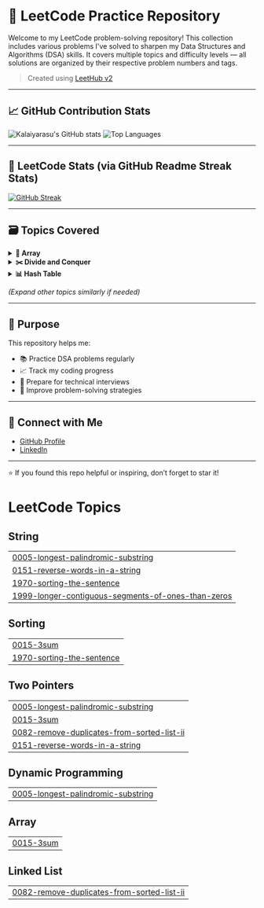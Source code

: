 # 🚀 LeetCode Practice Repository

Welcome to my LeetCode problem-solving repository! This collection includes various problems I've solved to sharpen my Data Structures and Algorithms (DSA) skills. It covers multiple topics and difficulty levels — all solutions are organized by their respective problem numbers and tags.

> Created using [LeetHub v2](https://github.com/arunbhardwaj/LeetHub-2.0)

---

## 📈 GitHub Contribution Stats

![Kalaiyarasu's GitHub stats](https://github-readme-stats.vercel.app/api?username=kalaiyarasumr&show_icons=true&theme=radical&hide=stars&count_private=true)
![Top Languages](https://github-readme-stats.vercel.app/api/top-langs/?username=kalaiyarasumr&layout=compact&theme=radical)

---

## 🧠 LeetCode Stats (via GitHub Readme Streak Stats)

[![GitHub Streak](https://streak-stats.demolab.com?user=kalaiyarasumr&theme=radical&hide_border=true)](https://git.io/streak-stats)

---

## 🗃️ Topics Covered

<details>
<summary><strong>🧮 Array</strong></summary>

- [0004 - Median of Two Sorted Arrays](https://github.com/kalaiyarasumr/Leetcode-Problems/tree/master/0004-median-of-two-sorted-arrays)
- [0035 - Search Insert Position](https://github.com/kalaiyarasumr/Leetcode-Problems/tree/master/0035-search-insert-position)
- [0053 - Maximum Subarray](https://github.com/kalaiyarasumr/Leetcode-Problems/tree/master/0053-maximum-subarray)
- [0066 - Plus One](https://github.com/kalaiyarasumr/Leetcode-Problems/tree/master/0066-plus-one)
- [0118 - Pascal's Triangle](https://github.com/kalaiyarasumr/Leetcode-Problems/tree/master/0118-pascals-triangle)
- [0119 - Pascal's Triangle II](https://github.com/kalaiyarasumr/Leetcode-Problems/tree/master/0119-pascals-triangle-ii)
- [0121 - Best Time to Buy and Sell Stock](https://github.com/kalaiyarasumr/Leetcode-Problems/tree/master/0121-best-time-to-buy-and-sell-stock)
- ...and many more

</details>

<details>
<summary><strong>✂️ Divide and Conquer</strong></summary>

- [0004 - Median of Two Sorted Arrays](https://github.com/kalaiyarasumr/Leetcode-Problems/tree/master/0004-median-of-two-sorted-arrays)
- [0053 - Maximum Subarray](https://github.com/kalaiyarasumr/Leetcode-Problems/tree/master/0053-maximum-subarray)

</details>

<details>
<summary><strong>📊 Hash Table</strong></summary>

- [0013 - Roman to Integer](https://github.com/kalaiyarasumr/Leetcode-Problems/tree/master/0013-roman-to-integer)
- [0268 - Missing Number](https://github.com/kalaiyarasumr/Leetcode-Problems/tree/master/0268-missing-number)
- ...and more

</details>

_(Expand other topics similarly if needed)_

---

## 📌 Purpose

This repository helps me:

- 📚 Practice DSA problems regularly
- 📈 Track my coding progress
- 💼 Prepare for technical interviews
- 🧠 Improve problem-solving strategies

---

## 🔗 Connect with Me

- [GitHub Profile](https://github.com/kalaiyarasumr)
- [LinkedIn](https://www.linkedin.com/in/kalaiyarasu-m-r)

---

⭐ If you found this repo helpful or inspiring, don’t forget to star it!

<!---LeetCode Topics Start-->
# LeetCode Topics
## String
|  |
| ------- |
| [0005-longest-palindromic-substring](https://github.com/kalaiyarasumr/Leetcode-Problems/tree/master/0005-longest-palindromic-substring) |
| [0151-reverse-words-in-a-string](https://github.com/kalaiyarasumr/Leetcode-Problems/tree/master/0151-reverse-words-in-a-string) |
| [1970-sorting-the-sentence](https://github.com/kalaiyarasumr/Leetcode-Problems/tree/master/1970-sorting-the-sentence) |
| [1999-longer-contiguous-segments-of-ones-than-zeros](https://github.com/kalaiyarasumr/Leetcode-Problems/tree/master/1999-longer-contiguous-segments-of-ones-than-zeros) |
## Sorting
|  |
| ------- |
| [0015-3sum](https://github.com/kalaiyarasumr/Leetcode-Problems/tree/master/0015-3sum) |
| [1970-sorting-the-sentence](https://github.com/kalaiyarasumr/Leetcode-Problems/tree/master/1970-sorting-the-sentence) |
## Two Pointers
|  |
| ------- |
| [0005-longest-palindromic-substring](https://github.com/kalaiyarasumr/Leetcode-Problems/tree/master/0005-longest-palindromic-substring) |
| [0015-3sum](https://github.com/kalaiyarasumr/Leetcode-Problems/tree/master/0015-3sum) |
| [0082-remove-duplicates-from-sorted-list-ii](https://github.com/kalaiyarasumr/Leetcode-Problems/tree/master/0082-remove-duplicates-from-sorted-list-ii) |
| [0151-reverse-words-in-a-string](https://github.com/kalaiyarasumr/Leetcode-Problems/tree/master/0151-reverse-words-in-a-string) |
## Dynamic Programming
|  |
| ------- |
| [0005-longest-palindromic-substring](https://github.com/kalaiyarasumr/Leetcode-Problems/tree/master/0005-longest-palindromic-substring) |
## Array
|  |
| ------- |
| [0015-3sum](https://github.com/kalaiyarasumr/Leetcode-Problems/tree/master/0015-3sum) |
## Linked List
|  |
| ------- |
| [0082-remove-duplicates-from-sorted-list-ii](https://github.com/kalaiyarasumr/Leetcode-Problems/tree/master/0082-remove-duplicates-from-sorted-list-ii) |
<!---LeetCode Topics End-->